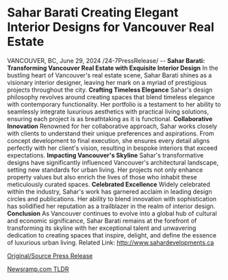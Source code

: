 # Sahar Barati Creating Elegant Interior Designs for Vancouver Real Estate

VANCOUVER, BC, June 29, 2024 /24-7PressRelease/ --   **Sahar Barati: Transforming Vancouver Real Estate with Exquisite Interior Design**  In the bustling heart of Vancouver's real estate scene, Sahar Barati shines as a visionary interior designer, leaving her mark on a myriad of prestigious projects throughout the city.  **Crafting Timeless Elegance**  Sahar's design philosophy revolves around creating spaces that blend timeless elegance with contemporary functionality. Her portfolio is a testament to her ability to seamlessly integrate luxurious aesthetics with practical living solutions, ensuring each project is as breathtaking as it is functional.  **Collaborative Innovation**  Renowned for her collaborative approach, Sahar works closely with clients to understand their unique preferences and aspirations. From concept development to final execution, she ensures every detail aligns perfectly with her client's vision, resulting in bespoke interiors that exceed expectations.  **Impacting Vancouver's Skyline**  Sahar's transformative designs have significantly influenced Vancouver's architectural landscape, setting new standards for urban living. Her projects not only enhance property values but also enrich the lives of those who inhabit these meticulously curated spaces.  **Celebrated Excellence**  Widely celebrated within the industry, Sahar's work has garnered acclaim in leading design circles and publications. Her ability to blend innovation with sophistication has solidified her reputation as a trailblazer in the realm of interior design.  **Conclusion**  As Vancouver continues to evolve into a global hub of cultural and economic significance, Sahar Barati remains at the forefront of transforming its skyline with her exceptional talent and unwavering dedication to creating spaces that inspire, delight, and define the essence of luxurious urban living.  Related Link: http://www.sahardevelopments.ca 

[Original/Source Press Release](https://www.24-7pressrelease.com/press-release/512125/sahar-barati-creating-elegant-interior-designs-for-vancouver-real-estate) 

[Newsramp.com TLDR](https://newsramp.com/None) 